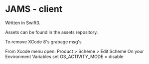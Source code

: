 # JAMS - client


Written in Swift3.

Assets can be found in the assets repository.

To remove XCode 8's grabage msg's

From Xcode menu open: Product > Scheme > Edit Scheme
On your Environment Variables set OS_ACTIVITY_MODE = disable
